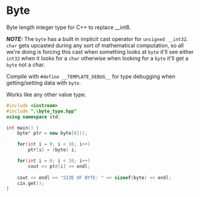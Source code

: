 # Byte
Byte length integer type for C++ to replace __int8.

***NOTE:*** The `byte` has a built in implicit cast operator for `unsigned __int32`. `char` gets upcasted during any sort of mathematical computation, so all we're doing is forcing this cast when something looks at `byte` it'll see either `int32` when it looks for a `char` otherwise when looking for a `byte` it'll get a `byte` not a char.

Compile with `#define __TEMPLATE_DEBUG__` for type debugging when getting/setting data with `byte`.

Works like any other value type.

```C++
#include <iostream>
#include ".\byte_type.hpp"
using namespace std;

int main() {
    byte* ptr = new byte[8]();

    for(int i = 0; i < 16; i++)
        ptr[i] = (byte) i;

    for(int i = 0; i < 16; i++)
        cout << ptr[i] << endl;
    
    cout << endl << "SIZE OF BYTE: " << sizeof(byte) << endl;
    cin.get();
}
```
